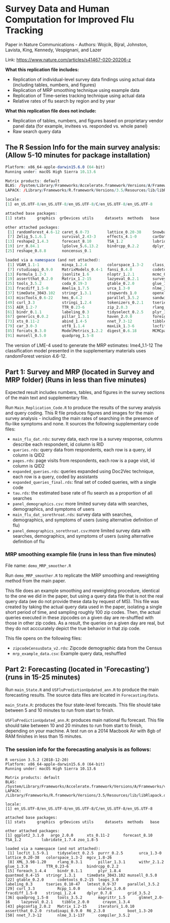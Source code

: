 # Survey Data and Human Computation for Improved Flu Tracking
Paper in Nature Communications - Authors: Wojcik, Bijral, Johnston, Lavista, King, Kennedy, Vespignani, and Lazer

Link: https://www.nature.com/articles/s41467-020-20206-z

**What this replication file includes:**
- Replication of individual-level survey data findings using actual data (including tables, numbers, and figures)
- Replication of MRP smoothing technique using example data
- Replication of Time-series tracking technique using actual data
- Relative rates of flu search by region and by year

**What this replication file does not include:**
- Replication of tables, numbers, and figures based on proprietary vendor panel data (for example, invitees vs. responded vs. whole panel)
- Raw search query data


## The R Session Info for the main survey analysis: (Allow 5-10 minutes for package installation)
```R version 3.5.2 (2018-12-20)
Platform: x86_64-apple-darwin15.6.0 (64-bit)
Running under: macOS High Sierra 10.13.6

Matrix products: default
BLAS: /System/Library/Frameworks/Accelerate.framework/Versions/A/Frameworks/vecLib.framework/Versions/A/libBLAS.dylib
LAPACK: /Library/Frameworks/R.framework/Versions/3.5/Resources/lib/libRlapack.dylib

locale:
[1] en_US.UTF-8/en_US.UTF-8/en_US.UTF-8/C/en_US.UTF-8/en_US.UTF-8

attached base packages:
[1] stats     graphics  grDevices utils     datasets  methods   base     

other attached packages:
 [1] randomForest_4.6-12 caret_6.0-73        lattice_0.20-38     SnowballC_0.6.0     tidytext_0.2.2      texreg_1.36.23     
 [7] Zelig_5.1.6.1       survival_2.43-3     effects_4.1-0       carData_3.0-2       stargazer_5.2.2     scales_1.0.0       
[13] reshape2_1.4.3      forecast_8.10       TSA_1.2             lubridate_1.7.4     zoo_1.8-5           pwr_1.3-0          
[19] irr_0.84.1          lpSolve_5.6.13.2    bindrcpp_0.2.2      dplyr_0.7.8         ggplot2_3.1.0       data.table_1.11.8  
[25] reshape_0.8.8       noncensus_0.1      

loaded via a namespace (and not attached):
 [1] VGAM_1.1-1          minqa_1.2.4         colorspace_1.3-2    class_7.3-14        ISOcodes_2019.04.22 rio_0.5.16         
 [7] rstudioapi_0.9.0    MatrixModels_0.4-1  fansi_0.4.0         codetools_0.2-15    splines_3.5.2       leaps_3.0          
[13] Formula_1.2-3       jsonlite_1.6        nloptr_1.2.1        mcmc_0.9-6          geepack_1.2-1       compiler_3.5.2     
[19] assertthat_0.2.0    Matrix_1.2-15       lazyeval_0.2.1      survey_3.35         cli_1.0.1           quantreg_5.51      
[25] tools_3.5.2         coda_0.19-3         gtable_0.2.0        glue_1.3.0          Rcpp_1.0.0          cellranger_1.1.0   
[31] fracdiff_1.5-0      Amelia_1.7.5        urca_1.3-0          nlme_3.1-137        iterators_1.0.10    lmtest_0.9-37      
[37] timeDate_3043.102   stringr_1.3.1       stopwords_1.0       openxlsx_4.1.0.1    lme4_1.1-19         MASS_7.3-51.1      
[43] miscTools_0.6-22    hms_0.4.2           parallel_3.5.2      sandwich_2.5-0      SparseM_1.77        quantmod_0.4-15    
[49] curl_3.3            stringi_1.2.4       tokenizers_0.2.1    tseries_0.10-47     foreach_1.4.4       e1071_1.7-0        
[55] AER_1.2-7           TTR_0.23-6          zip_2.0.3           rlang_0.3.1         pkgconfig_2.0.2     purrr_0.2.5        
[61] bindr_0.1.1         labeling_0.3        tidyselect_0.2.5    plyr_1.8.4          magrittr_1.5        R6_2.3.0           
[67] generics_0.0.2      pillar_1.3.1        haven_2.0.0         foreign_0.8-71      withr_2.1.2         mgcv_1.8-26        
[73] xts_0.11-2          abind_1.4-5         nnet_7.3-12         tibble_2.0.0        janeaustenr_0.1.5   crayon_1.3.4       
[79] car_3.0-3           utf8_1.1.4          maxLik_1.3-6        locfit_1.5-9.1      grid_3.5.2          readxl_1.2.0       
[85] forcats_0.3.0       ModelMetrics_1.2.2  digest_0.6.18       MCMCpack_1.4-4      MatchIt_3.0.2       stats4_3.5.2       
[91] munsell_0.5.0       quadprog_1.5-8      
```

The version of LME-4 used to generate the MRP estimates: lme4_1.1-12
The classification model presented in the supplementary materials uses randomForest version 4.6-12.

## Part 1: Survey and MRP (located in Survey and MRP folder) (Runs in less than five minutes)

Expected result includes numbers, tables, and figures in the survey sections of the main text and supplementary file. 
 
Run `Main_Replication_Code.R` to produce the results of the survey analysis and query coding. This R file produces figures and images for the main survey analysis - including the main rates of searching in the presence of flu-like symptoms and none. It sources the following supplementary code files:

* `main_flu_dat.rds`: survey data, each row is a survey response, columns describe each respondent, id column is RID
* `queries.rds`: query data from respondents, each row is a query, id column is QID2
* `pages.rds`: page visits from respondents, each row is a page visit, id column is QID2
* `expanded_queries.rds`: queries expanded using Doc2Vec technique, each row is a query, coded by assistants
* `expanded_queries_final.rds`: final set of coded queries, with a single code
* `tau.rds`: the estimated base rate of flu search as a proportion of all searches
* `panel_demographics.csv`: more limited survey data with searches, demographics, and symptoms of users
* `main_flu_dat_sorethroat.rds`: survey data with searches, demographics, and symptoms of users (using alternative definition of flu) 
* `panel_demographics_sorethroat.csv`:more limited survey data with searches, demographics, and symptoms of users (using alternative definition of flu
 
### MRP smoothing example file (runs in less than five minutes)
File name: `demo_MRP_smoother.R`

Run `demo_MRP_smoother.R` to replicate the MRP smoothing and reweighting method from the main paper. 

This file does an example smoothing and reweighting procedure, identical to the one we did in the paper, but using a query data file that is not the real query data (we do not provide these data by request of MS). This file was created by taking the actual query data used in the paper, isolating a single short period of time, and sampling roughly 100 zip codes. Then, the actual queries executed in these zipcodes on a given day are re-shuffled with those in other zip codes. As a result, the queries on a given day are real, but they do not acccurately depict the true behavior in that zip code. 

This file opens on the following files:

* `zipcodeCensusData_v2.rds`: Zipcode demographic data from the Census
* `mrp_example_data.csv`: Example query data, reshuffled 


## Part 2: Forecasting (located in 'Forecasting') (runs in 15-25 minutes)



Run `main_State.R` and `USFluPredictionUpdated_ann.R` to produce the main forecasting results. The source data files are located in `Forecasting/Data`. 

`main_State.R`: produces the four state-level forecasts. This file should take between 5 and 10 minutes to run from start to finish. 

`USFluPredictionUpdated_ann.R`: produces main national flu forecast. This file should take between 10 and 20 minutes to run from start to finish, depending on your machine. A test run on a 2014 Macbook Air with 8gb of RAM finishes in less than 15 minutes.  


### The session info for the forecasting analysis is as follows: 

```
R version 3.5.2 (2018-12-20)
Platform: x86_64-apple-darwin15.6.0 (64-bit)
Running under: macOS High Sierra 10.13.6

Matrix products: default
BLAS: /System/Library/Frameworks/Accelerate.framework/Versions/A/Frameworks/vecLib.framework/Versions/A/libBLAS.dylib
LAPACK: /Library/Frameworks/R.framework/Versions/3.5/Resources/lib/libRlapack.dylib

locale:
[1] en_US.UTF-8/en_US.UTF-8/en_US.UTF-8/C/en_US.UTF-8/en_US.UTF-8

attached base packages:
[1] stats     graphics  grDevices utils     datasets  methods   base     

other attached packages:
[1] ggplot2_3.1.0   argo_2.0.0      xts_0.11-2      forecast_8.10   TSA_1.2         lubridate_1.7.4 zoo_1.8-5      

loaded via a namespace (and not attached):
 [1] locfit_1.5-9.1    tidyselect_0.2.5  purrr_0.2.5       urca_1.3-0        lattice_0.20-38   colorspace_1.3-2  mgcv_1.8-26      
 [8] XML_3.98-1.20     rlang_0.3.1       pillar_1.3.1      withr_2.1.2       glue_1.3.0        TTR_0.23-6        bindrcpp_0.2.2   
[15] foreach_1.4.4     bindr_0.1.1       plyr_1.8.4        quantmod_0.4-15   stringr_1.3.1     timeDate_3043.102 munsell_0.5.0    
[22] gtable_0.2.0      codetools_0.2-15  leaps_3.0         labeling_0.3      tseries_0.10-47   lmtest_0.9-37     parallel_3.5.2   
[29] curl_3.3          Rcpp_1.0.0        scales_1.0.0      fracdiff_1.5-0    stringi_1.2.4     dplyr_0.7.8       grid_3.5.2       
[36] quadprog_1.5-8    tools_3.5.2       magrittr_1.5      glmnet_2.0-16     lazyeval_0.2.1    tibble_2.0.0      crayon_1.3.4     
[43] pkgconfig_2.0.2   Matrix_1.2-15     iterators_1.0.10  assertthat_0.2.0  rstudioapi_0.9.0  R6_2.3.0          boot_1.3-20      
[50] nnet_7.3-12       nlme_3.1-137      compiler_3.5.2   
```
